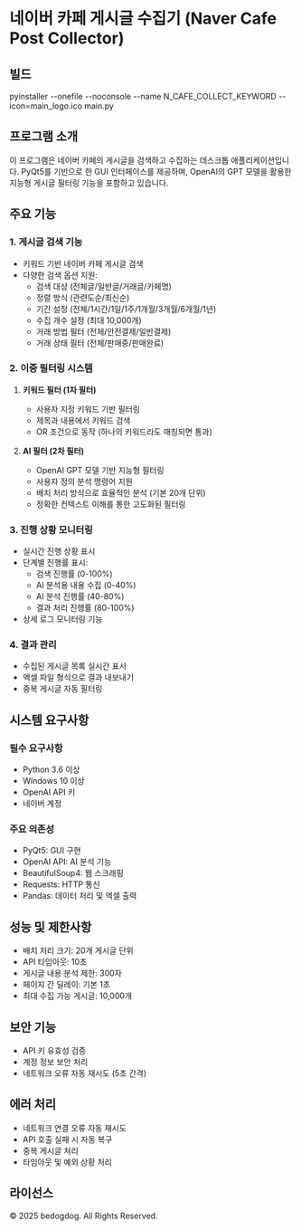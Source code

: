 # 네이버 카페 게시글 수집기 (Naver Cafe Post Collector)

## 빌드
pyinstaller --onefile --noconsole --name N_CAFE_COLLECT_KEYWORD --icon=main_logo.ico main.py

## 프로그램 소개
이 프로그램은 네이버 카페의 게시글을 검색하고 수집하는 데스크톱 애플리케이션입니다. PyQt5를 기반으로 한 GUI 인터페이스를 제공하며, OpenAI의 GPT 모델을 활용한 지능형 게시글 필터링 기능을 포함하고 있습니다.

## 주요 기능

### 1. 게시글 검색 기능
- 키워드 기반 네이버 카페 게시글 검색
- 다양한 검색 옵션 지원:
  - 검색 대상 (전체글/일반글/거래글/카페명)
  - 정렬 방식 (관련도순/최신순)
  - 기간 설정 (전체/1시간/1일/1주/1개월/3개월/6개월/1년)
  - 수집 개수 설정 (최대 10,000개)
  - 거래 방법 필터 (전체/안전결제/일반결제)
  - 거래 상태 필터 (전체/판매중/판매완료)

### 2. 이중 필터링 시스템
1. **키워드 필터 (1차 필터)**
   - 사용자 지정 키워드 기반 필터링
   - 제목과 내용에서 키워드 검색
   - OR 조건으로 동작 (하나의 키워드라도 매칭되면 통과)

2. **AI 필터 (2차 필터)**
   - OpenAI GPT 모델 기반 지능형 필터링
   - 사용자 정의 분석 명령어 지원
   - 배치 처리 방식으로 효율적인 분석 (기본 20개 단위)
   - 정확한 컨텍스트 이해를 통한 고도화된 필터링

### 3. 진행 상황 모니터링
- 실시간 진행 상황 표시
- 단계별 진행률 표시:
  - 검색 진행률 (0-100%)
  - AI 분석용 내용 수집 (0-40%)
  - AI 분석 진행률 (40-80%)
  - 결과 처리 진행률 (80-100%)
- 상세 로그 모니터링 기능

### 4. 결과 관리
- 수집된 게시글 목록 실시간 표시
- 엑셀 파일 형식으로 결과 내보내기
- 중복 게시글 자동 필터링

## 시스템 요구사항

### 필수 요구사항
- Python 3.6 이상
- Windows 10 이상
- OpenAI API 키
- 네이버 계정

### 주요 의존성
- PyQt5: GUI 구현
- OpenAI API: AI 분석 기능
- BeautifulSoup4: 웹 스크래핑
- Requests: HTTP 통신
- Pandas: 데이터 처리 및 엑셀 출력

## 성능 및 제한사항
- 배치 처리 크기: 20개 게시글 단위
- API 타임아웃: 10초
- 게시글 내용 분석 제한: 300자
- 페이지 간 딜레이: 기본 1초
- 최대 수집 가능 게시글: 10,000개

## 보안 기능
- API 키 유효성 검증
- 계정 정보 보안 처리
- 네트워크 오류 자동 재시도 (5초 간격)

## 에러 처리
- 네트워크 연결 오류 자동 재시도
- API 호출 실패 시 자동 복구
- 중복 게시글 처리
- 타임아웃 및 예외 상황 처리

## 라이선스
© 2025 bedogdog. All Rights Reserved. 